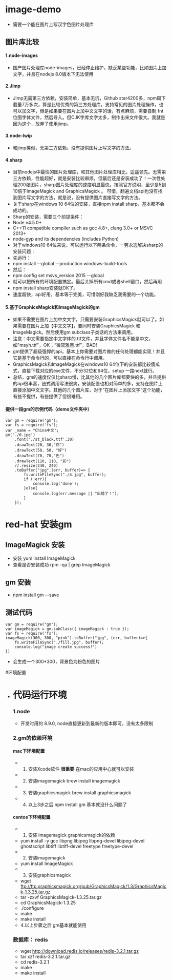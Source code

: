 # image-demo
- 需要一个能在图片上写汉字色图片处理库

## 图片库比较

#### 1.node-images
- 国产图片处理库node-images，已经停止维护，缺乏某些功能，比如图片上加文字，并且在nodejs 8.0版本下无法使用

#### 2.Jimp
- Jimp无需第三方依赖，安装简单，基本无坑，Github star4200多，npm周下载量7万多次，算是比较优秀的第三方处理库。支持常见的图片处理操作，也可以加文字，但是如果要在图片上加中文文字的话，有点麻烦，需要自制.fnt位图字体文件，然后导入。但CJK字库文字太多，制作出来文件很大。我就是因为这个，放弃了使用jimp。

#### 3.node-lwip
- 和jimp类似，无第三方依赖。没有提供图片上写文字的方法。

#### 4.sharp
- 目前nodejs中最快的图片处理库，和其他图片处理库相比，遥遥领先。无需第三方依赖，性能超好，就是安装比较麻烦，但最后还是安装成功了！一次性处理200张图片，sharp图片处理库的速度明显最快。按照官方说明，至少是5到10倍于ImageMagick and GraphicsMagick 。
可惜，翻遍文档api也没有找到图片写文字的方法，就是说，没有提供图片直接写文字的方法。
- 关于sharp在windows 10 64位的安装，直接npm install sharp，基本都不会成功的。
- Sharp的安装，需要三个前提条件：
- Node v4.5.0+
- C++11 compatible compiler such as gcc 4.8+, clang 3.0+ or MSVC 2013+
- node-gyp and its dependencies (includes Python)
- 对于windows10 64位来说，可以运行以下两条命令，一劳永逸解决sharp的安装问题：
- 先运行：
- npm install --global --production windows-build-tools
- 然后：
- npm config set msvs_version 2015 --global
- 就可以把所有的环境配置搞定。最后关掉所有cmd或者shell窗口，然后再用
- npm install sharp安装就OK了。
- 速度超快，api好用，基本等于完美，可惜刚好我缺乏我需要的一个功能。

#### 5.基于GraphicsMagick和ImageMagick的gm
- 如果不需要在图片上加中文文字，只需要安装GraphicsMagick就可以了。如果需要在图片上加【中文文字】，要同时安装GraphicsMagick 和 ImageMagick。然后使用gm subclass子类话的方法来调用。
- 注意：中文需要指定中文字体的.ttf文件，并且字体文件名不能是中文，如"msyh.ttf"，OK；“微软雅黑.ttf”，BAD!
- gm提供了超级强悍的api，基本上你需要对图片做的任何处理都能实现！并且它是基于命令行的，可以直接在命令行中调用。
- GraphicsMagick和ImageMagick在windows10 64位下的安装都比较傻瓜式，直接下载对应的exe文件，不分32位和64位，setup 一路next就行。
- 总结，gm的速度仅仅比sharp慢，比其他的几个图片库都要快的多，并且提供的api很丰富，链式调用写法很爽，安装配置也相对简单的多，支持在图片上直接添加中文文字。其他的几个图片库，对于&rdquo;在图片上添加文字&ldquo;这个功能，有些不提供，有些提供了但很难用。

#### 提供一段gm的示例代码（demo文件夹中）
```
var gm = require('gm');
var fs = require('fs');
var _name = "China中文";
gm('./0.jpg')
    .font('./st_black.ttf',30)
    .drawText(20, 30,"你")
    .drawText(50, 50, "好")
    .drawText(70, 70,"色")
    .drawText(110, 110, "彩")
    //.resize(240, 240)
    .toBuffer("jpg",(err, buffer)=> {
        fs.writeFileSync("./4.jpg", buffer);
        if (!err){
            console.log('done');
        }else{
            console.log(err.message || "出错了！");
        }
    });
```


# red-hat 安装gm

## ImageMagick 安装 
- 安装    yum install ImageMagick
- 查看是否安装成功   rpm -qa | grep ImageMagick

## gm 安装
- npm install gm --save

## 测试代码
```
var gm = require("gm");
var imageMagick = gm.subClass({ imageMagick : true });
var fs = require('fs');
imageMagick(300, 300, "pink").toBuffer("jpg", (err, buffer)=>{
    fs.writeFileSync("./fill.jpg", buffer);
    console.log("image create success!")
})
```
- 会生成一个300*300，背景色为粉色的图片

#环境配置
- # 代码运行环境
  
  ### 1.node
  - 开发时用的 8.9.0, node直接更新到最新的版本即可，没有太多限制
  
  ### 2.gm的依赖环境
  
  #### mac下环境配置
  - 1. 安装Xcode软件 **很重要** 在mac的应用中心就可以安装
  - 2. 安装imagemagick        brew install imagemagick
  - 3. 安装graphicsmagick     brew install graphicsmagick
  - 4. 以上3步之后 npm install gm 基本就没什么问题了
  
  #### centos下环境配置
  - 1. 安装 imagemagick graphicsmagick的依赖
  - yum install -y gcc libpng libjpeg libpng-devel libjpeg-devel ghostscript libtiff libtiff-devel freetype freetype-devel
  - 2. 安装imagemagick
  - yum install ImageMagick
  - 3. 安装graphicsmagick
  - wget ftp://ftp.graphicsmagick.org/pub/GraphicsMagick/1.3/GraphicsMagick-1.3.25.tar.gz
  - tar -zxvf GraphicsMagick-1.3.25.tar.gz
  - cd GraphicsMagick-1.3.25
  - ./configure
  - make
  - make install
  - 4.以上步骤之后 gm基本就能使用
     
  ### 数据库： redis
  - wget http://download.redis.io/releases/redis-3.2.1.tar.gz
  - tar xzf redis-3.2.1.tar.gz
  - cd redis-3.2.1
  - make
  - make install
 
  
  
  
